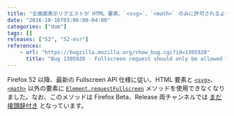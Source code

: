 ```yaml
---
title: "全画面表示リクエストが HTML 要素、`<svg>`、`<math>` のみに許可されるようになりました"
date: "2016-10-16T03:06:00-04:00"
categories: ["dom"]
tags: []
releases: ["52", "52-esr"]
references:
    - url: "https://bugzilla.mozilla.org/show_bug.cgi?id=1305928"
      title: "Bug 1305928 - Fullscreen request should only be allowed for HTML element, <svg>, and <math>"
---
```

Firefox 52 以降、最新の Fullscreen API 仕様に従い、HTML 要素と [`<svg>`](https://developer.mozilla.org/docs/Web/SVG/Element/svg)、[`<math>`](https://developer.mozilla.org/docs/Web/MathML/Element/math) 以外の要素に [`Element.requestFullscreen`](https://developer.mozilla.org/docs/Web/API/Element/requestFullscreen) メソッドを使用できなくなりました。なお、このメソッドは Firefox Beta、Release 両チャンネルでは [まだ接頭辞付き](https://www.fxsitecompat.dev/ja/docs/2016/fullscreen-api-has-been-unprefixed-in-non-release-builds/) となっています。
